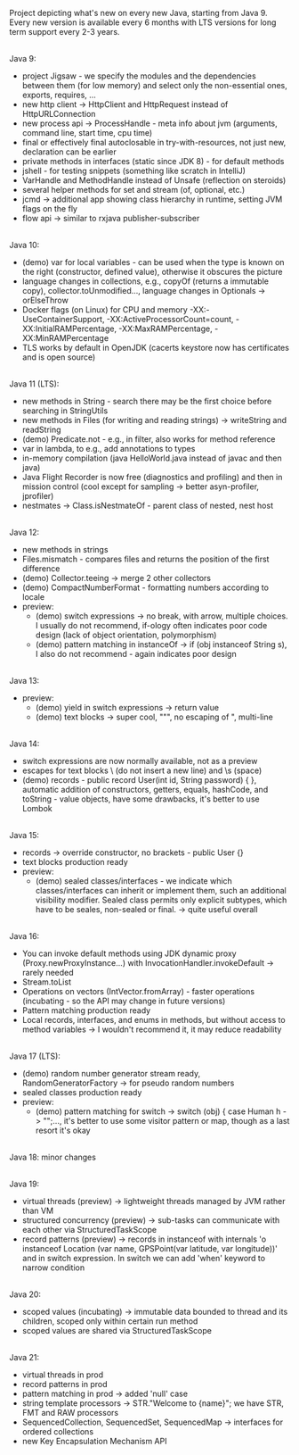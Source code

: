 Project depicting what's new on every new Java, starting from Java 9. Every new version is available every 6 months with LTS versions for long term support 
every 2-3 years. 

\
Java 9:
- project Jigsaw -  we specify the modules and the dependencies between them (for low memory) and select only the non-essential ones, exports, requires, ...
- new http client -> HttpClient and HttpRequest instead of HttpURLConnection
- new process api -> ProcessHandle - meta info about jvm (arguments, command line, start time, cpu time)
- final or effectively final autoclosable in try-with-resources, not just new, declaration can be earlier 
- private methods in interfaces (static since JDK 8) - for default methods
- jshell - for testing snippets (something like scratch in IntelliJ)
- VarHandle and MethodHandle instead of Unsafe (reflection on steroids)
- several helper methods for set and stream (of, optional, etc.)
- jcmd -> additional app showing class hierarchy in runtime, setting JVM flags on the fly
- flow api -> similar to rxjava publisher-subscriber

\
Java 10:
- (demo) var for local variables - can be used when the type is known on the right (constructor, defined value), otherwise it obscures the picture
- language changes in collections, e.g., copyOf (returns a immutable copy), collector.toUnmodified..., language changes in Optionals -> orElseThrow
- Docker flags (on Linux) for CPU and memory -XX:-UseContainerSupport, -XX:ActiveProcessorCount=count, -XX:InitialRAMPercentage, -XX:MaxRAMPercentage, -XX:MinRAMPercentage
- TLS works by default in OpenJDK (cacerts keystore now has certificates and is open source)

\
Java 11 (LTS):
- new methods in String - search there may be the first choice before searching in StringUtils
- new methods in Files (for writing and reading strings) -> writeString and readString
- (demo) Predicate.not - e.g., in filter, also works for method reference
- var in lambda, to e.g., add annotations to types
- in-memory compilation (java HelloWorld.java instead of javac and then java)
- Java Flight Recorder is now free (diagnostics and profiling) and then in mission control (cool except for sampling -> better asyn-profiler, jprofiler)
- nestmates -> Class.isNestmateOf - parent class of nested, nest host

\
Java 12:
- new methods in strings
- Files.mismatch - compares files and returns the position of the first difference
- (demo) Collector.teeing -> merge 2 other collectors
- (demo) CompactNumberFormat - formatting numbers according to locale
- preview:
  - (demo) switch expressions -> no break, with arrow, multiple choices. I usually do not recommend, if-ology often indicates poor code design (lack of object orientation, polymorphism)
  - (demo) pattern matching in instanceOf -> if (obj instanceof String s), I also do not recommend - again indicates poor design

\
Java 13:
- preview:
  - (demo) yield in switch expressions -> return value
  - (demo) text blocks -> super cool, """, no escaping of ", multi-line

\
Java 14:
- switch expressions are now normally available, not as a preview
- escapes for text blocks \ (do not insert a new line) and \s (space)
- (demo) records - public record User(int id, String password) { }, automatic addition of constructors, getters, equals, hashCode, and toString - value objects, have some drawbacks, it's better to use Lombok

\
Java 15:
- records -> override constructor, no brackets - public User {}
- text blocks production ready
- preview:
  - (demo) sealed classes/interfaces - we indicate which classes/interfaces can inherit or implement them, such an additional visibility modifier. Sealed class permits only explicit subtypes, which have to be seales, non-sealed or final. -> quite useful overall

\
Java 16:
- You can invoke default methods using JDK dynamic proxy (Proxy.newProxyInstance...) with InvocationHandler.invokeDefault -> rarely needed  
- Stream.toList  
- Operations on vectors (IntVector.fromArray) - faster operations (incubating - so the API may change in future versions)  
- Pattern matching production ready  
- Local records, interfaces, and enums in methods, but without access to method variables -> I wouldn't recommend it, it may reduce readability

\
Java 17 (LTS):
- (demo) random number generator stream ready, RandomGeneratorFactory -> for pseudo random numbers
- sealed classes production ready
- preview:
  - (demo) pattern matching for switch -> switch (obj) { case Human h -> "";..., it's better to use some visitor pattern or map, though as a last resort it's okay

\
Java 18: minor changes

\
Java 19:
- virtual threads (preview) -> lightweight threads managed by JVM rather than VM
- structured concurrency (preview) -> sub-tasks can communicate with each other via StructuredTaskScope
- record patterns (preview) -> records in instanceof with internals 'o instanceof Location (var name, GPSPoint(var latitude, var longitude))' and in switch expression. In switch we can add 'when' keyword to narrow condition

\
Java 20:
- scoped values (incubating) -> immutable data bounded to thread and its children, scoped only within certain run method
- scoped values are shared via StructuredTaskScope

\
Java 21:
- virtual threads in prod
- record patterns in prod
- pattern matching in prod -> added 'null' case
- string template processors -> STR."Welcome to \{name}"; we have STR, FMT and RAW processors
- SequencedCollection, SequencedSet, SequencedMap -> interfaces for ordered collections
- new Key Encapsulation Mechanism API 
